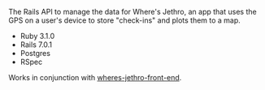 The Rails API to manage the data for Where's Jethro, an app that uses the GPS on a user's device to store "check-ins" and plots them to a map.
- Ruby 3.1.0
- Rails 7.0.1
- Postgres
- RSpec

Works in conjunction with [wheres-jethro-front-end](https://github.com/jro31/wheres-jethro-front-end).
